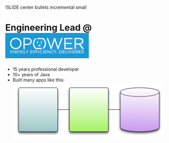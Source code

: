!SLIDE center bullets incremental small
# Engineering Lead @ <img src="opower.png" height="80" />
* 15 years professional developer
* 10+ years of Java
* Built many apps like this: <img src="arch.png" height="179" />
